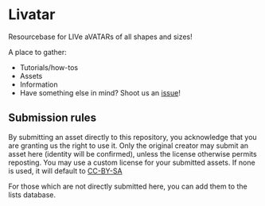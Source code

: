# Livatar
Resourcebase for LIVe aVATARs of all shapes and sizes!

A place to gather:

* Tutorials/how-tos
* Assets
* Information
* Have something else in mind? Shoot us an [issue](https://github.com/Lithmariel/Livatar/issues)!

## Submission rules
By submitting an asset directly to this repository, you acknowledge that you are granting us the right to use it. Only the original creator may submit an asset here (identity will be confirmed), unless the license otherwise permits reposting. You may use a custom license for your submitted assets. If none is used, it will default to [CC-BY-SA](https://creativecommons.org/licenses/by-sa/2.0/)

For those which are not directly submitted here, you can add them to the lists database.
